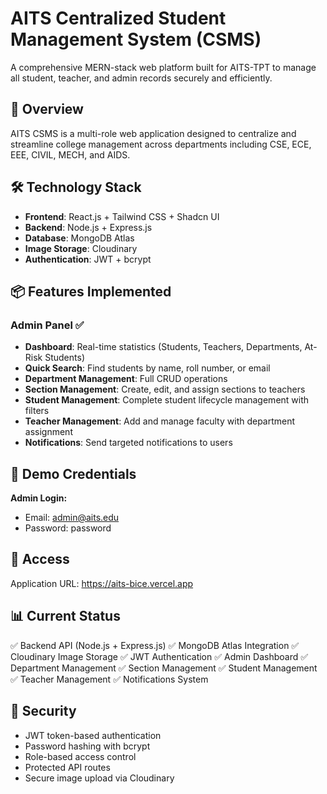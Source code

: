 # AITS Centralized Student Management System (CSMS)

A comprehensive MERN-stack web platform built for AITS-TPT to manage all student, teacher, and admin records securely and efficiently.

## 🌟 Overview

AITS CSMS is a multi-role web application designed to centralize and streamline college management across departments including CSE, ECE, EEE, CIVIL, MECH, and AIDS.

## 🛠️ Technology Stack

- **Frontend**: React.js + Tailwind CSS + Shadcn UI
- **Backend**: Node.js + Express.js
- **Database**: MongoDB Atlas
- **Image Storage**: Cloudinary
- **Authentication**: JWT + bcrypt

## 📦 Features Implemented

### Admin Panel ✅
- **Dashboard**: Real-time statistics (Students, Teachers, Departments, At-Risk Students)
- **Quick Search**: Find students by name, roll number, or email
- **Department Management**: Full CRUD operations
- **Section Management**: Create, edit, and assign sections to teachers
- **Student Management**: Complete student lifecycle management with filters
- **Teacher Management**: Add and manage faculty with department assignment
- **Notifications**: Send targeted notifications to users

## 🔑 Demo Credentials

**Admin Login:**
- Email: admin@aits.edu
- Password: password

## 🚀 Access

Application URL: https://aits-bice.vercel.app

## 📊 Current Status

✅ Backend API (Node.js + Express.js)
✅ MongoDB Atlas Integration
✅ Cloudinary Image Storage
✅ JWT Authentication
✅ Admin Dashboard
✅ Department Management
✅ Section Management
✅ Student Management
✅ Teacher Management
✅ Notifications System

## 🔐 Security

- JWT token-based authentication
- Password hashing with bcrypt
- Role-based access control
- Protected API routes
- Secure image upload via Cloudinary
